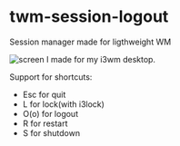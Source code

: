 # twm-session-logout
Session manager made for ligthweight WM


![screen](http://i.imgur.com/aYXn2HB.png "Screenshot")
I made for my i3wm desktop. 

Support for shortcuts:
- Esc for quit
- L for lock(with i3lock)
- O(o) for logout
- R for restart
- S for shutdown
